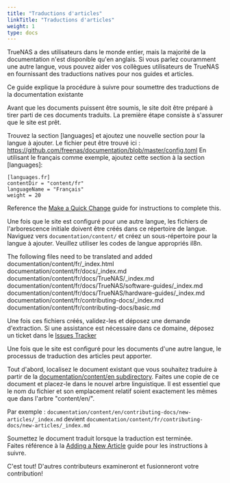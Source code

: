```yaml
---
title: "Traductions d'articles"
linkTitle: "Traductions d'articles"
weight: 1
type: docs
---
```

TrueNAS a des utilisateurs dans le monde entier, mais la majorité de la documentation n'est disponible qu'en anglais.  Si vous parlez couramment une autre langue, vous pouvez aider vos collègues utilisateurs de TrueNAS en fournissant des traductions natives pour nos guides et articles. 

Ce guide explique la procédure à suivre pour soumettre des traductions de la documentation existante

Avant que les documents puissent être soumis, le site doit être préparé à tirer parti de ces documents traduits.  La première étape consiste à s'assurer que le site est prêt. 

Trouvez la section [languages] et ajoutez une nouvelle section pour la langue à ajouter. Le fichier peut être trouvé ici : https://github.com/freenas/documentation/blob/master/config.toml
En utilisant le français comme exemple, ajoutez cette section à la section [languages]:

```
[languages.fr]
contentDir = "content/fr"
languageName = "Français"
weight = 20
```
Reference the [Make a Quick Change](https://docs.ixsystems.com/contributing-docs/basic/) guide for instructions to complete this.


Une fois que le site est configuré pour une autre langue, les fichiers de l'arborescence initiale doivent être créés dans ce répertoire de langue.  Naviguez vers  `documentation/content/` et créez un sous-répertoire pour la langue à ajouter.  Veuillez utiliser les codes de langue appropriés il8n.

The following files need to be translated and added
documentation/content/fr/_index.html
documentation/content/fr/docs/_index.md
documentation/content/fr/docs/TrueNAS/_index.md
documentation/content/fr/docs/TrueNAS/software-guides/_index.md
documentation/content/fr/docs/TrueNAS/hardware-guides/_index.md
documentation/content/fr/contributing-docs/_index.md
documentation/content/fr/contributing-docs/basic.md

Une fois ces fichiers créés, validez-les et déposez une demande d'extraction.  Si une assistance est nécessaire dans ce domaine, déposez un ticket dans le [Issues Tracker](https://github.com/freenas/documentation/issues/new?title=Adding%20a%20New%20Langauge)


Une fois que le site est configuré pour les documents d'une autre langue, le processus de traduction des articles peut apporter. 

Tout d'abord, localisez le document existant que vous souhaitez traduire à partir de la [documentation/content/en subdirectory](https://github.com/freenas/documentation/tree/master/content/en).  Faites une copie de ce document et placez-le dans le nouvel arbre linguistique.  Il est essentiel que le nom du fichier et son emplacement relatif soient exactement les mêmes que dans l'arbre "content/en/".

Par exemple :
`documentation/content/en/contributing-docs/new-articles/_index.md`
devient
`documentation/content/fr/contributing-docs/new-articles/_index.md`

Soumettez le document traduit lorsque la traduction est terminée.   
Faites référence à la [Adding a New Article](https://docs.ixsystems.com/contributing-docs/new-articles/) guide pour les instructions à suivre.

C'est tout! D'autres contributeurs examineront et fusionneront votre contribution!
